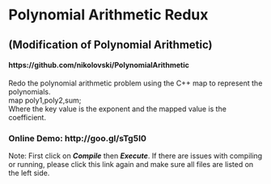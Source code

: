 <h1>Polynomial Arithmetic Redux</h1>
<h2>(Modification of Polynomial Arithmetic)</h2>
<h4>https://github.com/nikolovski/PolynomialArithmetic</h4>
Redo the polynomial arithmetic problem using the C++ map to represent the polynomials.
<br>map<int,int> poly1,poly2,sum;
<br>Where the key value is the exponent and the mapped value is the coefficient.

<h3>Online Demo: http://goo.gl/sTg5I0 </h3>
<p>Note: First click on <em><b>Compile</b></em> then <em><b>Execute</b></em>. If there are issues with compiling or running, please click this link again and make sure all files are listed on the left side.</p>
